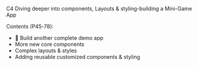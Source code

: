 C4 Diving deeper into components, Layouts & styling-building a Mini-Game App



Contents (P45-78):

+ :gem: Build another complete demo app
+ More new core components
+ Complex layouts & styles
+ Adding reusable customized components & styling



